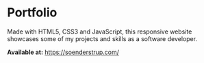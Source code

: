# Portfolio

Made with HTML5, CSS3 and JavaScript, this responsive website showcases some of my projects and skills as a software developer.

**Available at:** https://soenderstrup.com/
